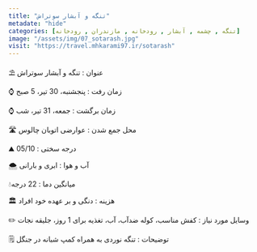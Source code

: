 ```yaml
---
title: "تنگه و آبشار سوتراش"
metadate: "hide"
categories: [تنگه , چشمه , آبشار , رودخانه , مازندران , رودخانه]
image: "/assets/img/07_sotarash.jpg"
visit: "https://travel.mhkarami97.ir/sotarash"
---
```


⛱ عنوان : تنگه و آبشار سوتراش  

⌚️ زمان رفت : پنجشنبه، 30 تیر، 5 صبح  

⌚️ زمان برگشت : جمعه، 31 تیر، شب  

🛣 محل جمع شدن : عوارضی اتوبان چالوس  

⛰ درجه سختی : 05/10  

🌨 آب و هوا : ابری و بارانی  

💧میانگین دما : 22 درجه  

🏛 هزینه : دنگی و بر عهده خود افراد  

✏️ وسایل مورد نیاز : کفش مناسب، کوله ضدآب،  آب، تغذیه برای 1 روز، جلیقه نجات   

🗒 توضیحات : تنگه نوردی به همراه کمپ شبانه در جنگل  